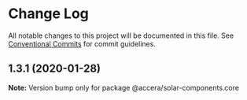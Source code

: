 # Change Log

All notable changes to this project will be documented in this file.
See [Conventional Commits](https://conventionalcommits.org) for commit guidelines.

## 1.3.1 (2020-01-28)

**Note:** Version bump only for package @accera/solar-components.core

